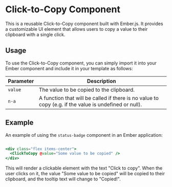 # Click-to-Copy Component


This is a reusable Click-to-Copy component built with Ember.js. It provides a customizable UI element that allows users to copy a value to their clipboard with a single click.

## Usage

To use the Click-to-Copy component, you can simply import it into your Ember component and include it in your template as follows:

| Parameter | Description                                                                                           |
|-----------|-------------------------------------------------------------------------------------------------------|
| `value`     | The value to be copied to the clipboard.                                                              |
| `n-a`       | A function that will be called if there is no value to copy (e.g. if the value is undefined or null). |

## Example

An example of using the `status-badge` component in an Ember application:

```hbs

<div class="flex items-center">
  <ClickToCopy @value="Some value to be copied" />
</div>

```

This will render a clickable element with the text "Click to copy". When the user clicks on it, the value "Some value to be copied" will be copied to their clipboard, and the tooltip text will change to "Copied!".


